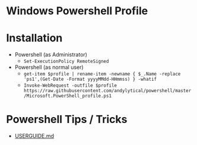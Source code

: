 # Windows Powershell Profile

# Installation
- Powershell (as Administrator)
  - `Set-ExecutionPolicy RemoteSigned`
- Powershell (as normal user)
  - `get-item $profile | rename-item -newname { $_.Name -replace 'ps1',(Get-Date -Format yyyyMMdd-HHmmss) } -whatif`
  - `Invoke-WebRequest -outfile $profile https://raw.githubusercontent.com/andylytical/powershell/master/Microsoft.PowerShell_profile.ps1`

# Powershell Tips / Tricks
- [USERGUIDE.md](USERGUIDE.md)
